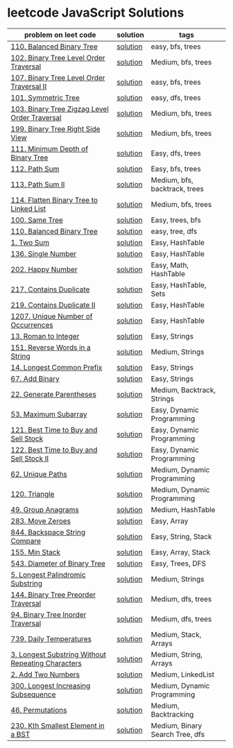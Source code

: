 # leetcode JavaScript Solutions


|  problem on leet code |solution   | tags  | 
|---|---|---|
| [110. Balanced Binary Tree](https://leetcode.com/problems/balanced-binary-tree/) | [solution](./BreadthFirstSearch/BalancedBinaryTree.js)  | easy, bfs, trees  | 
| [102. Binary Tree Level Order Traversal](https://leetcode.com/problems/binary-tree-level-order-traversal/) | [solution](./BreadthFirstSearch/BinaryTreeLevelOrderTraversal.js)  |  Medium, bfs, trees |  
| [107. Binary Tree Level Order Traversal II](https://leetcode.com/problems/binary-tree-level-order-traversal-ii/) | [solution](./BreadthFirstSearch/BinaryTreeLevelOrderTraversalTwo.js) | easy, bfs, trees  | 
|  [101. Symmetric Tree](https://leetcode.com/problems/symmetric-tree/) | [solution](BreadthFirstSearch/SymmetricTree.js) | easy, dfs, trees | 
| [103. Binary Tree Zigzag Level Order Traversal](https://leetcode.com/problems/binary-tree-zigzag-level-order-traversal/)  |  [solution](BreadthFirstSearch/BinaryTreeZigzagLevelOrderTraversal.js)  | Medium, bfs, trees | 
| [199. Binary Tree Right Side View](https://leetcode.com/problems/binary-tree-right-side-view/)  | [solution](./BreadthFirstSearch/BinaryTreeRightSideView.js)  |  Medium, bfs, trees | 
| [111. Minimum Depth of Binary Tree](https://leetcode.com/problems/minimum-depth-of-binary-tree/) | [solution](./DepthFirstSearch/MinimumDepthOfBinaryTree.js)  |  Easy, dfs, trees |  
|  [112. Path Sum](https://leetcode.com/problems/path-sum/) |  [solution](./DepthFirstSearch/Pathsum.js) | Easy, bfs, trees  |
| [113. Path Sum II](https://leetcode.com/problems/path-sum-ii/) | [solution](./DepthFirstSearch/PathSumTwo.js) | Medium, bfs, backtrack, trees | 
| [114. Flatten Binary Tree to Linked List](https://leetcode.com/problems/flatten-binary-tree-to-linked-list/) |   [solution](./DepthFirstSearch/FlattenBinaryTreetoLinkedList.js) | Medium, bfs, trees |
| [100. Same Tree](https://leetcode.com/problems/same-tree/)  | [solution](./DepthFirstSearch/sametree.js) |  Easy, trees, bfs | 
| [110. Balanced Binary Tree](https://leetcode.com/problems/balanced-binary-tree/)  | [solution](./DepthFirstSearch/BalancedBinaryTree.js)  | easy, tree, dfs  |
|  [1. Two Sum](https://leetcode.com/problems/two-sum/) | [solution](./HashTable/TwoSum.js) |  Easy, HashTable |  
| [136. Single Number](https://leetcode.com/problems/single-number/) | [solution](./HashTable/SingleNumber.js) |  Easy, HashTable | 
|  [202. Happy Number](https://leetcode.com/problems/happy-number/) | [solution](./HashTable/HappyNumber.js)  | Easy, Math, HashTable  | 
| [217. Contains Duplicate](https://leetcode.com/problems/contains-duplicate/) | [solution](./HashTable/ContainsDuplicate.js) | Easy, HashTable, Sets |
| [219. Contains Duplicate II](https://leetcode.com/problems/contains-duplicate-ii/) | [solution](./HashTable/ContainsDuplicateTwo.js) | Easy, HashTable  |  
| [1207. Unique Number of Occurrences](https://leetcode.com/problems/unique-number-of-occurrences/) | [solution](./HashTable/UniqueNumberOfOccurrences.js) |  Easy, HashTable |
| [13. Roman to Integer](https://leetcode.com/problems/roman-to-integer/)  |  [solution](./Strings/romanToInt.js) |    Easy, Strings |  
| [151. Reverse Words in a String](https://leetcode.com/problems/reverse-words-in-a-string/) | [solution](Strings/reverseWords.js) | Medium, Strings  | 
| [14. Longest Common Prefix](https://leetcode.com/problems/longest-common-prefix/) | [solution](./Strings/longestCommonPrefix.js) | Easy, Strings |
| [67. Add Binary](https://leetcode.com/problems/add-binary/) | [solution](./Strings/addBinary.js) | Easy, Strings  |
| [22. Generate Parentheses](https://leetcode.com/problems/generate-parentheses/) | [solution](./Strings/generateString.js) | Medium, Backtrack, Strings  |   
| [53. Maximum Subarray](https://leetcode.com/problems/maximum-subarray/) | [solution](./DynamicProgramming/MaximumSubarray.js)  | Easy, Dynamic Programming |   
| [121. Best Time to Buy and Sell Stock](https://leetcode.com/problems/best-time-to-buy-and-sell-stock) | [solution](./DynamicProgramming/BestTimeBuyandSellStock.js)  | Easy, Dynamic Programming |   
| [122. Best Time to Buy and Sell Stock II](https://leetcode.com/problems/best-time-to-buy-and-sell-stock-ii/) | [solution](./DynamicProgramming/BestTimeBuyandSellStocktwo.js)  | Easy, Dynamic Programming  |   
| [62. Unique Paths](https://leetcode.com/problems/unique-paths/) | [solution](./DynamicProgramming/UniquePaths.js) | Medium, Dynamic Programming |
| [120. Triangle](https://leetcode.com/problems/triangle/) | [solution](./DynamicProgramming/Triangle.js) | Medium, Dynamic Programming |
| [49. Group Anagrams](https://leetcode.com/problems/group-anagrams/) | [solution](./HashTable/GroupAnagrams.js) | Medium, HashTable |
| [283. Move Zeroes](https://leetcode.com/problems/move-zeroes/) | [solution](./Arrays/MoveZeros.js) | Easy, Array |
| [844. Backspace String Compare](https://leetcode.com/problems/backspace-string-compare/)| [solution](./Strings/backspaceStringCompare.js) | Easy, String, Stack|
| [155. Min Stack](https://leetcode.com/problems/min-stack/) | [solution](./Arrays/minSack.js) | Easy, Array, Stack|
| [543. Diameter of Binary Tree](https://leetcode.com/problems/diameter-of-binary-tree/) | [solution](./DepthFirstSearch/DiameterOfBinaryTree.js) | Easy, Trees, DFS|
| [5. Longest Palindromic Substring](https://leetcode.com/problems/longest-palindromic-substring/) | [solution](./Strings/LongestPalindromicSubstring.js) | Medium, Strings |
| [144. Binary Tree Preorder Traversal](https://leetcode.com/problems/binary-tree-preorder-traversal/) | [solution](./DepthFirstSearch/BinaryTreePreorderTraversal.js) | Medium, dfs, trees |
| [94. Binary Tree Inorder Traversal](https://leetcode.com/problems/binary-tree-inorder-traversal/) | [solution](./DepthFirstSearch/BinaryTreeInorderTraversal.js) | Medium, dfs, trees |
|  [739. Daily Temperatures](https://leetcode.com/problems/daily-temperatures/) | [solution](./Arrays/DailyTemperatures.js) | Medium, Stack, Arrays |
| [3. Longest Substring Without Repeating Characters](https://leetcode.com/problems/longest-substring-without-repeating-characters/) | [solution](./Strings/longestSubstringWithoutRepeatingCharacters.js) | Medium, String, Arrays |
| [2. Add Two Numbers](https://leetcode.com/problems/add-two-numbers/) | [solution](./LinkedList/addTwoNumbers.js) | Medium, LinkedList |
| [300. Longest Increasing Subsequence](https://leetcode.com/problems/longest-increasing-subsequence/) | [solution](./DynamicProgramming/longestIncreasingSubsequence.js) | Medium, Dynamic Programming |
| [46. Permutations](https://leetcode.com/problems/permutations/) | [solution](./Backtracking/permutations.js) | Medium, Backtracking |
| [230. Kth Smallest Element in a BST](https://leetcode.com/problems/kth-smallest-element-in-a-bst/) | [solution](./DepthFirstSearch/kthSmallestElementinaBST.js) | Medium, Binary Search Tree, dfs |